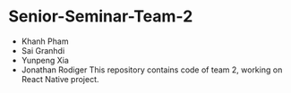 # Senior-Seminar-Team-2
* Khanh Pham
* Sai Granhdi
* Yunpeng Xia
* Jonathan Rodiger
This repository contains code of team 2, working on React Native project.
